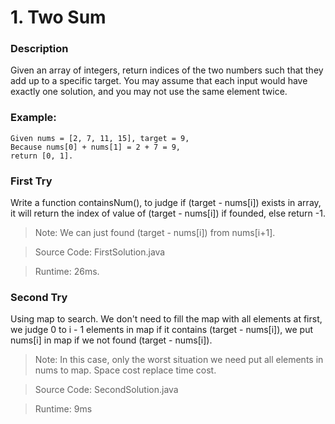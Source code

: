 # 1. Two Sum
### Description
Given an array of integers, return indices of the two numbers such that they add up to a specific target.
You may assume that each input would have exactly one solution, and you may not use the same element twice.

### Example:
```
Given nums = [2, 7, 11, 15], target = 9,
Because nums[0] + nums[1] = 2 + 7 = 9,
return [0, 1].
```

### First Try
Write a function containsNum(), to judge if (target - nums[i]) exists in array, it will return the index of value of (target - nums[i]) if founded, else return -1.
>Note: We can just found (target - nums[i]) from nums[i+1].

> Source Code: FirstSolution.java

> Runtime: 26ms.

### Second Try
Using map to search. We don't need to fill the map with all elements at first, we judge 0 to i - 1 elements in map if it contains (target - nums[i]), we put nums[i] in map if we not found (target - nums[i]).
>Note: In this case, only the worst situation we need put all elements in nums to map. Space cost replace time cost.

> Source Code: SecondSolution.java

>Runtime: 9ms
